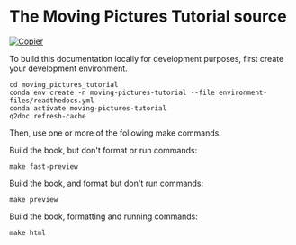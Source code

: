 # The Moving Pictures Tutorial source

[![Copier](https://img.shields.io/endpoint?url=https://raw.githubusercontent.com/copier-org/copier/master/img/badge/badge-grayscale-inverted-border-orange.json)](https://github.com/copier-org/copier)

To build this documentation locally for development purposes, first create your development environment.

```
cd moving_pictures_tutorial
conda env create -n moving-pictures-tutorial --file environment-files/readthedocs.yml
conda activate moving-pictures-tutorial
q2doc refresh-cache
```

Then, use one or more of the following make commands.

Build the book, but don't format or run commands:

```
make fast-preview
```

Build the book, and format but don't run commands:

```
make preview
```

Build the book, formatting and running commands:

```
make html
```
